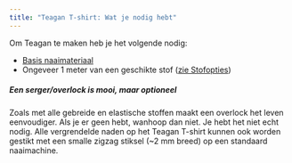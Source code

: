 ```yaml
---
title: "Teagan T-shirt: Wat je nodig hebt"
---
```


Om Teagan te maken heb je het volgende nodig:

- [Basis naaimateriaal](/docs/sewing/basic-sewing-supplies)
- Ongeveer 1 meter van een geschikte stof ([zie Stofopties](/docs/patterns/teagan/fabric))

<Note>

##### Een serger/overlock is mooi, maar optioneel

Zoals met alle gebreide en elastische stoffen maakt een overlock het leven eenvoudiger.
Als je er geen hebt, wanhoop dan niet. Je hebt het niet echt nodig. Alle vergrendelde naden op het Teagan T-shirt kunnen ook worden gestikt met een smalle zigzag stiksel (~2 mm breed) op een standaard naaimachine.

</Note>
